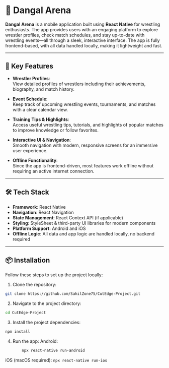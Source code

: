 # 📱 Dangal Arena

**Dangal Arena** is a mobile application built using **React Native** for wrestling enthusiasts. The app provides users with an engaging platform to explore wrestler profiles, check match schedules, and stay up-to-date with wrestling events—all through a sleek, interactive interface. The app is fully frontend-based, with all data handled locally, making it lightweight and fast.

---

## 🌟 Key Features

- **Wrestler Profiles**:  
  View detailed profiles of wrestlers including their achievements, biography, and match history.

- **Event Schedule**:  
  Keep track of upcoming wrestling events, tournaments, and matches with a clear calendar view.

- **Training Tips & Highlights**:  
  Access useful wrestling tips, tutorials, and highlights of popular matches to improve knowledge or follow favorites.

- **Interactive UI & Navigation**:  
  Smooth navigation with modern, responsive screens for an immersive user experience.

- **Offline Functionality**:  
  Since the app is frontend-driven, most features work offline without requiring an active internet connection.

---

## 🛠️ Tech Stack

- **Framework**: React Native  
- **Navigation**: React Navigation  
- **State Management**: React Context API (if applicable)  
- **Styling**: StyleSheet & third-party UI libraries for modern components  
- **Platform Support**: Android and iOS  
- **Offline Logic**: All data and app logic are handled locally, no backend required

---

## 📦 Installation

Follow these steps to set up the project locally:

1. Clone the repository:

```bash
git clone https://github.com/SahilZone75/CutEdge-Project.git

```
2. Navigate to the project directory:
   
```bash
cd CutEdge-Project

```
3. Install the project dependencies:

```bash
npm install

```
4. Run the app:
   Android:
    ```bash
        npx react-native run-android
    ```
  iOS (macOS required):
    ```
      npx react-native run-ios
      ```


